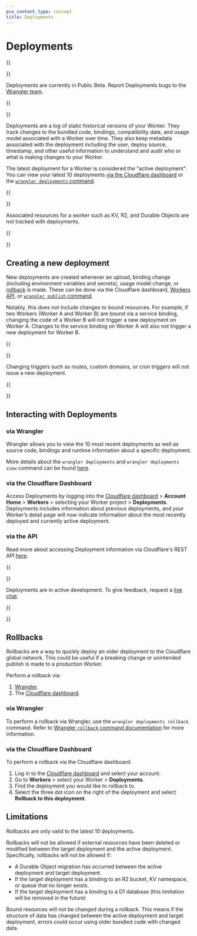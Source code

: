```yaml
---
pcx_content_type: concept
title: Deployments
---
```


# Deployments

{{<Aside type="note">}}

Deployments are currently in Public Beta. Report Deployments bugs to the [Wrangler team](https://github.com/cloudflare/wrangler2/issues/new/choose).

{{</Aside>}}

Deployments are a log of static historical versions of your Worker. They track changes to the bundled code, bindings, compatibility date, and usage model associated with a Worker over time. They also keep metadata associated with the deployment including the user, deploy source, timestamp, and other useful information to understand and audit who or what is making changes to your Worker.

The latest deployment for a Worker is considered the "active deployment". You can view your latest 10 deployments [via the Cloudflare dashboard](#via-the-cloudflare-dashboard) or the [`wrangler deployments` command](#via-wrangler).

{{<Aside type="note">}}

Associated resources for a worker such as KV, R2, and Durable Objects are not tracked with deployments.

{{</Aside>}}

## Creating a new deployment

New deployments are created whenever an upload, binding change (including environment variables and secrets), usage model change, or [rollback](#rollbacks) is made. These can be done via the Cloudflare dashboard, [Workers API](/api), or [`wrangler publish` command](/workers/wrangler/commands#publish).

Notably, this does not include changes to bound resources. For example, if two Workers (Worker A and Worker B) are bound via a service binding, changing the code of a Worker B will not trigger a new deployment on Worker A. Changes to the service binding on Worker A will also not trigger a new deployment for Worker B.

{{<Aside type="note">}}

Changing triggers such as routes, custom domains, or cron triggers will not issue a new deployment.

{{</Aside>}}

## Interacting with Deployments

### via Wrangler

Wrangler allows you to view the 10 most recent deployments as well as source code, bindings and runtime information about a specific deployment.

More details about the `wrangler deployments` and `wrangler deployments view` command can be found [here](/workers/wrangler/commands#deployments).

### via the Cloudflare Dashboard

Access Deployments by logging into the [Cloudflare dashboard](https://dash.cloudflare.com) > **Account Home** > **Workers** > selecting your Worker project > **Deployments**. Deployments includes information about previous deployments, and your Worker’s detail page will now indicate information about the most recently deployed and currently active deployment.

### via the API

Read more about accessing Deployment information via Cloudflare's REST API [here](/api/#worker-deployments-properties).

{{<Aside type="note">}}

Deployments are in active development. To give feedback, request a [live chat](https://www.cloudflare.com/lp/developer-week-deployments).

{{</Aside>}}

## Rollbacks
Rollbacks are a way to quickly deploy an older deployment to the Cloudflare global network. This could be useful if a breaking change or unintended publish is made to a production Worker.

Perform a rollback via:
1. [Wrangler](/workers/platform/deployments/#via-wrangler-1).
2. The [Cloudflare dashboard](/workers/platform/deployments/#via-the-cloudflare-dashboard-1).

### via Wrangler

To perform a rollback via Wrangler, use the `wrangler deployments rollback` command. Refer to [Wrangler `rollback` command documentation](/workers/wrangler/commands#rollback) for more information.

### via the Cloudflare Dashboard

To perform a rollback via the Cloudflare dashboard:

1. Log in to the [Cloudflare dashboard](https://dash.cloudflare.com) and select your account.
2. Go to **Workers** > select your Worker > **Deployments**. 
3. Find the deployment you would like to rollback to.
4. Select the three dot icon on the right of the deployment and select **Rollback to this deployment**.

## Limitations

Rollbacks are only valid to the latest 10 deployments. 

Rollbacks will not be allowed if external resources have been deleted or modified between the target deployment and the active deployment. Specifically, rollbacks will not be allowed if:

- A Durable Object migration has occurred between the active deployment and target deployment.
- If the target deployment has a binding to an R2 bucket, KV namespace, or queue that no longer exists.
- If the target deployment has a binding to a D1 database (this limitation will be removed in the future)

Bound resources will not be changed during a rollback. This means if the structure of data has changed between the active deployment and target deployment, errors could occur using older bundled code with changed data.
